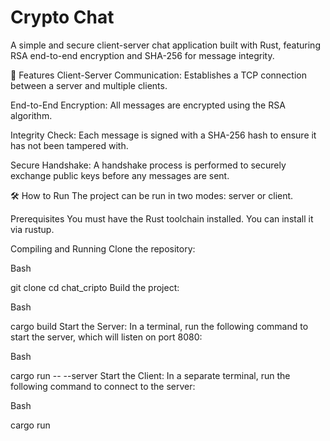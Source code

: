 # Crypto Chat

A simple and secure client-server chat application built with Rust, featuring RSA end-to-end encryption and SHA-256 for message integrity.

🚀 Features
Client-Server Communication: Establishes a TCP connection between a server and multiple clients.

End-to-End Encryption: All messages are encrypted using the RSA algorithm.

Integrity Check: Each message is signed with a SHA-256 hash to ensure it has not been tampered with.

Secure Handshake: A handshake process is performed to securely exchange public keys before any messages are sent.

🛠️ How to Run
The project can be run in two modes: server or client.

Prerequisites
You must have the Rust toolchain installed. You can install it via rustup.

Compiling and Running
Clone the repository:

Bash

git clone <your-repository-url>
cd chat_cripto
Build the project:

Bash

cargo build
Start the Server:
In a terminal, run the following command to start the server, which will listen on port 8080:

Bash

cargo run -- --server
Start the Client:
In a separate terminal, run the following command to connect to the server:

Bash

cargo run
